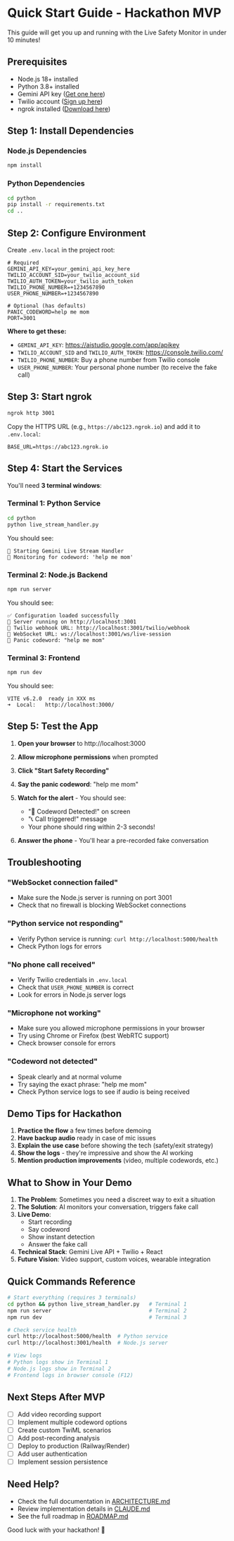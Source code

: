 # Quick Start Guide - Hackathon MVP

This guide will get you up and running with the Live Safety Monitor in under 10 minutes!

## Prerequisites

- Node.js 18+ installed
- Python 3.8+ installed
- Gemini API key ([Get one here](https://aistudio.google.com/app/apikey))
- Twilio account ([Sign up here](https://www.twilio.com/try-twilio))
- ngrok installed ([Download here](https://ngrok.com/download))

## Step 1: Install Dependencies

### Node.js Dependencies
```bash
npm install
```

### Python Dependencies
```bash
cd python
pip install -r requirements.txt
cd ..
```

## Step 2: Configure Environment

Create `.env.local` in the project root:

```env
# Required
GEMINI_API_KEY=your_gemini_api_key_here
TWILIO_ACCOUNT_SID=your_twilio_account_sid
TWILIO_AUTH_TOKEN=your_twilio_auth_token
TWILIO_PHONE_NUMBER=+1234567890
USER_PHONE_NUMBER=+1234567890

# Optional (has defaults)
PANIC_CODEWORD=help me mom
PORT=3001
```

**Where to get these:**
- `GEMINI_API_KEY`: https://aistudio.google.com/app/apikey
- `TWILIO_ACCOUNT_SID` and `TWILIO_AUTH_TOKEN`: https://console.twilio.com/
- `TWILIO_PHONE_NUMBER`: Buy a phone number from Twilio console
- `USER_PHONE_NUMBER`: Your personal phone number (to receive the fake call)

## Step 3: Start ngrok

```bash
ngrok http 3001
```

Copy the HTTPS URL (e.g., `https://abc123.ngrok.io`) and add it to `.env.local`:

```env
BASE_URL=https://abc123.ngrok.io
```

## Step 4: Start the Services

You'll need **3 terminal windows**:

### Terminal 1: Python Service
```bash
cd python
python live_stream_handler.py
```

You should see:
```
🚀 Starting Gemini Live Stream Handler
📝 Monitoring for codeword: 'help me mom'
```

### Terminal 2: Node.js Backend
```bash
npm run server
```

You should see:
```
✅ Configuration loaded successfully
🚀 Server running on http://localhost:3001
📱 Twilio webhook URL: http://localhost:3001/twilio/webhook
🎥 WebSocket URL: ws://localhost:3001/ws/live-session
🔑 Panic codeword: "help me mom"
```

### Terminal 3: Frontend
```bash
npm run dev
```

You should see:
```
VITE v6.2.0  ready in XXX ms
➜  Local:   http://localhost:3000/
```

## Step 5: Test the App

1. **Open your browser** to http://localhost:3000

2. **Allow microphone permissions** when prompted

3. **Click "Start Safety Recording"**

4. **Say the panic codeword**: "help me mom"

5. **Watch for the alert** - You should see:
   - "🚨 Codeword Detected!" on screen
   - "📞 Call triggered!" message
   - Your phone should ring within 2-3 seconds!

6. **Answer the phone** - You'll hear a pre-recorded fake conversation

## Troubleshooting

### "WebSocket connection failed"
- Make sure the Node.js server is running on port 3001
- Check that no firewall is blocking WebSocket connections

### "Python service not responding"
- Verify Python service is running: `curl http://localhost:5000/health`
- Check Python logs for errors

### "No phone call received"
- Verify Twilio credentials in `.env.local`
- Check that `USER_PHONE_NUMBER` is correct
- Look for errors in Node.js server logs

### "Microphone not working"
- Make sure you allowed microphone permissions in your browser
- Try using Chrome or Firefox (best WebRTC support)
- Check browser console for errors

### "Codeword not detected"
- Speak clearly and at normal volume
- Try saying the exact phrase: "help me mom"
- Check Python service logs to see if audio is being received

## Demo Tips for Hackathon

1. **Practice the flow** a few times before demoing
2. **Have backup audio** ready in case of mic issues
3. **Explain the use case** before showing the tech (safety/exit strategy)
4. **Show the logs** - they're impressive and show the AI working
5. **Mention production improvements** (video, multiple codewords, etc.)

## What to Show in Your Demo

1. **The Problem**: Sometimes you need a discreet way to exit a situation
2. **The Solution**: AI monitors your conversation, triggers fake call
3. **Live Demo**:
   - Start recording
   - Say codeword
   - Show instant detection
   - Answer the fake call
4. **Technical Stack**: Gemini Live API + Twilio + React
5. **Future Vision**: Video support, custom voices, wearable integration

## Quick Commands Reference

```bash
# Start everything (requires 3 terminals)
cd python && python live_stream_handler.py   # Terminal 1
npm run server                               # Terminal 2
npm run dev                                  # Terminal 3

# Check service health
curl http://localhost:5000/health  # Python service
curl http://localhost:3001/health  # Node.js server

# View logs
# Python logs show in Terminal 1
# Node.js logs show in Terminal 2
# Frontend logs in browser console (F12)
```

## Next Steps After MVP

- [ ] Add video recording support
- [ ] Implement multiple codeword options
- [ ] Create custom TwiML scenarios
- [ ] Add post-recording analysis
- [ ] Deploy to production (Railway/Render)
- [ ] Add user authentication
- [ ] Implement session persistence

## Need Help?

- Check the full documentation in [ARCHITECTURE.md](ARCHITECTURE.md)
- Review implementation details in [CLAUDE.md](CLAUDE.md)
- See the full roadmap in [ROADMAP.md](ROADMAP.md)

Good luck with your hackathon! 🚀
